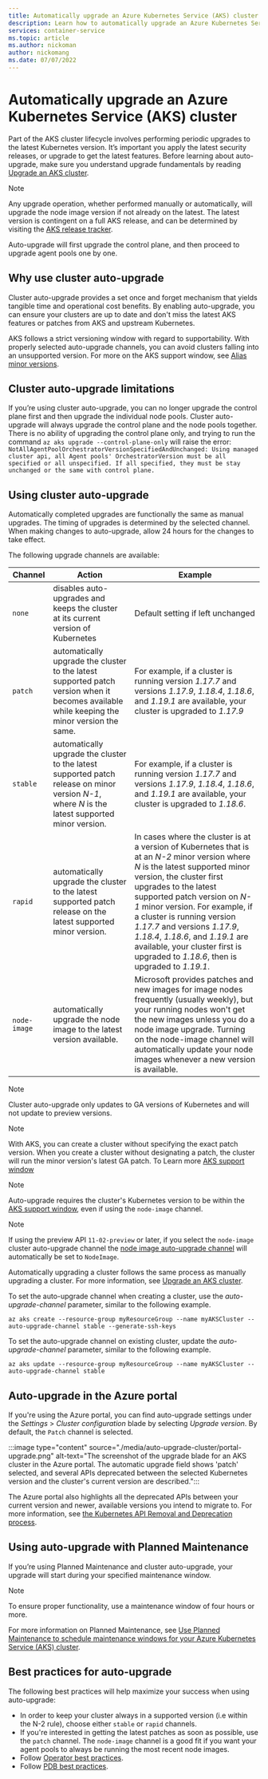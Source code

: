 ```yaml
---
title: Automatically upgrade an Azure Kubernetes Service (AKS) cluster
description: Learn how to automatically upgrade an Azure Kubernetes Service (AKS) cluster to get the latest features and security updates.
services: container-service
ms.topic: article
ms.author: nickoman
author: nickomang
ms.date: 07/07/2022
---
```


# Automatically upgrade an Azure Kubernetes Service (AKS) cluster

Part of the AKS cluster lifecycle involves performing periodic upgrades to the latest Kubernetes version. It’s important you apply the latest security releases, or upgrade to get the latest features. Before learning about auto-upgrade, make sure you understand upgrade fundamentals by reading [Upgrade an AKS cluster][upgrade-aks-cluster].

> [!NOTE]
> Any upgrade operation, whether performed manually or automatically, will upgrade the node image version if not already on the latest. The latest version is contingent on a full AKS release, and can be determined by visiting the [AKS release tracker][release-tracker].
>
> Auto-upgrade will first upgrade the control plane, and then proceed to upgrade agent pools one by one.

## Why use cluster auto-upgrade

Cluster auto-upgrade provides a set once and forget mechanism that yields tangible time and operational cost benefits. By enabling auto-upgrade, you can ensure your clusters are up to date and don't miss the latest AKS features or patches from AKS and upstream Kubernetes.

AKS follows a strict versioning window with regard to supportability. With properly selected auto-upgrade channels, you can avoid clusters falling into an unsupported version. For more on the AKS support window, see [Alias minor versions][supported-kubernetes-versions].

## Cluster auto-upgrade limitations

If you’re using cluster auto-upgrade, you can no longer upgrade the control plane first and then upgrade the individual node pools. Cluster auto-upgrade will always upgrade the control plane and the node pools together. There is no ability of upgrading the control plane only, and trying to run the command `az aks upgrade --control-plane-only` will raise the error: `NotAllAgentPoolOrchestratorVersionSpecifiedAndUnchanged: Using managed cluster api, all Agent pools' OrchestratorVersion must be all specified or all unspecified. If all specified, they must be stay unchanged or the same with control plane.`

## Using cluster auto-upgrade

Automatically completed upgrades are functionally the same as manual upgrades. The timing of upgrades is determined by the selected channel. When making changes to auto-upgrade, allow 24 hours for the changes to take effect.

The following upgrade channels are available:

|Channel| Action | Example
|---|---|---|
| `none`| disables auto-upgrades and keeps the cluster at its current version of Kubernetes| Default setting if left unchanged|
| `patch`| automatically upgrade the cluster to the latest supported patch version when it becomes available while keeping the minor version the same.| For example, if a cluster is running version *1.17.7* and versions *1.17.9*, *1.18.4*, *1.18.6*, and *1.19.1* are available, your cluster is upgraded to *1.17.9*|
| `stable`| automatically upgrade the cluster to the latest supported patch release on minor version *N-1*, where *N* is the latest supported minor version.| For example, if a cluster is running version *1.17.7* and versions *1.17.9*, *1.18.4*, *1.18.6*, and *1.19.1* are available, your cluster is upgraded to *1.18.6*.
| `rapid`| automatically upgrade the cluster to the latest supported patch release on the latest supported minor version.| In cases where the cluster is at a version of Kubernetes that is at an *N-2* minor version where *N* is the latest supported minor version, the cluster first upgrades to the latest supported patch version on *N-1* minor version. For example, if a cluster is running version *1.17.7* and versions *1.17.9*, *1.18.4*, *1.18.6*, and *1.19.1* are available, your cluster first is upgraded to *1.18.6*, then is upgraded to *1.19.1*. 
| `node-image`| automatically upgrade the node image to the latest version available.| Microsoft provides patches and new images for image nodes frequently (usually weekly), but your running nodes won't get the new images unless you do a node image upgrade. Turning on the node-image channel will automatically update your node images whenever a new version is available. |

> [!NOTE]
> Cluster auto-upgrade only updates to GA versions of Kubernetes and will not update to preview versions.

> [!NOTE]
> With AKS, you can create a cluster without specifying the exact patch version. When you create a cluster without designating a patch, the cluster will run the minor version's latest GA patch. To Learn more [AKS support window][supported-kubernetes-versions]

> [!NOTE]
> Auto-upgrade requires the cluster's Kubernetes version to be within the [AKS support window][supported-kubernetes-versions], even if using the `node-image` channel.

> [!NOTE]
> If using the preview API `11-02-preview` or later, if you select the `node-image` cluster auto-upgrade channel the [node image auto-upgrade channel][node-image-auto-upgrade] will automatically be set to `NodeImage`.

Automatically upgrading a cluster follows the same process as manually upgrading a cluster. For more information, see [Upgrade an AKS cluster][upgrade-aks-cluster].

To set the auto-upgrade channel when creating a cluster, use the *auto-upgrade-channel* parameter, similar to the following example.

```azurecli-interactive
az aks create --resource-group myResourceGroup --name myAKSCluster --auto-upgrade-channel stable --generate-ssh-keys
```

To set the auto-upgrade channel on existing cluster, update the *auto-upgrade-channel* parameter, similar to the following example.

```azurecli-interactive
az aks update --resource-group myResourceGroup --name myAKSCluster --auto-upgrade-channel stable
```

## Auto-upgrade in the Azure portal

If you're using the Azure portal, you can find auto-upgrade settings under the *Settings* > *Cluster configuration* blade by selecting *Upgrade version*. By default, the `Patch` channel is selected.

:::image type="content" source="./media/auto-upgrade-cluster/portal-upgrade.png" alt-text="The screenshot of the upgrade blade for an AKS cluster in the Azure portal. The automatic upgrade field shows 'patch' selected, and several APIs deprecated between the selected Kubernetes version and the cluster's current version are described.":::

The Azure portal also highlights all the deprecated APIs between your current version and newer, available versions you intend to migrate to. For more information, see [the Kubernetes API Removal and Deprecation process][k8s-deprecation].

## Using auto-upgrade with Planned Maintenance

If you’re using Planned Maintenance and cluster auto-upgrade, your upgrade will start during your specified maintenance window. 

> [!NOTE]
> To ensure proper functionality, use a maintenance window of four hours or more.

For more information on Planned Maintenance, see [Use Planned Maintenance to schedule maintenance windows for your Azure Kubernetes Service (AKS) cluster][planned-maintenance].

## Best practices for auto-upgrade

The following best practices will help maximize your success when using auto-upgrade:

- In order to keep your cluster always in a supported version (i.e within the N-2 rule), choose either `stable` or `rapid` channels.
- If you're interested in getting the latest patches as soon as possible, use the `patch` channel. The `node-image` channel is a good fit if you want your agent pools to always be running the most recent node images.
- Follow [Operator best practices][operator-best-practices-scheduler].
- Follow [PDB best practices][pdb-best-practices].

<!-- INTERNAL LINKS -->
[supported-kubernetes-versions]: supported-kubernetes-versions.md
[upgrade-aks-cluster]: upgrade-cluster.md
[planned-maintenance]: planned-maintenance.md
[operator-best-practices-scheduler]: operator-best-practices-scheduler.md#plan-for-availability-using-pod-disruption-budgets
[node-image-auto-upgrade]: auto-upgrade-node-image.md 

<!-- EXTERNAL LINKS -->
[pdb-best-practices]: https://kubernetes.io/docs/tasks/run-application/configure-pdb/
[release-tracker]: release-tracker.md
[k8s-deprecation]: https://kubernetes.io/blog/2022/11/18/upcoming-changes-in-kubernetes-1-26/#:~:text=A%20deprecated%20API%20is%20one%20that%20has%20been,point%20you%20must%20migrate%20to%20using%20the%20replacement